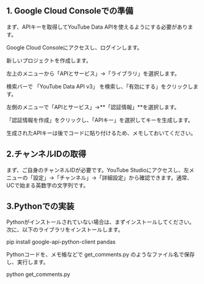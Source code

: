 ## 1. Google Cloud Consoleでの準備
まず、APIキーを取得してYouTube Data APIを使えるようにする必要があります。

Google Cloud Consoleにアクセスし、ログインします。

新しいプロジェクトを作成します。

左上のメニューから「APIとサービス」→「ライブラリ」を選択します。

検索バーで 「YouTube Data API v3」 を検索し、「有効にする」をクリックします。

左側のメニューで「APIとサービス」→**「認証情報」**を選択します。

「認証情報を作成」をクリックし、「APIキー」を選択してキーを生成します。

生成されたAPIキーは後でコードに貼り付けるため、メモしておいてください。

## 2.チャンネルIDの取得
まず、ご自身のチャンネルIDが必要です。YouTube Studioにアクセスし、左メニューの「設定」→「チャンネル」→「詳細設定」から確認できます。通常、UCで始まる英数字の文字列です。

## 3.Pythonでの実装

Pythonがインストールされていない場合は、まずインストールしてください。次に、以下のライブラリをインストールします。

pip install google-api-python-client pandas

Pythonコードを、メモ帳などで get_comments.py のようなファイル名で保存し、実行します。

python get_comments.py

